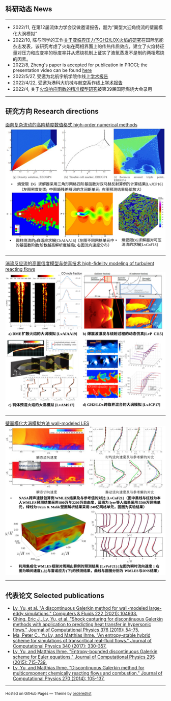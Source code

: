 ## 科研动态 News

---

- 2022/11, 在第12届流体力学会议做邀请报告，题为“翼型大迎角绕流的壁面模化大涡模拟”
- 2022/10, 陈与同学的工作[关于亚临界压力下GH2/LOX火焰的研究](https://authors.elsevier.com/a/1fwAp1HxM4zNwT)在国际氢能杂志发表，该研究考虑了火焰在两相界面上的传热传质效应，建立了火焰特征量对压力和应变率的标度率并从燃烧机制上证实了液氧蒸发不是制约两相燃烧的因素。
- 2022/8, Zheng's paper is accepted for publication in PROCI; the presentation video can be found [here](https://www.bilibili.com/video/BV1Xd4y1T7BY?spm_id_from=333.999.0.0)
- 2022/5/27, 受邀为北航宇航学院作线上[学术报告](https://mp.weixin.qq.com/s/9tyWmyp9UFODEk3WN-CSxg)
- 2022/4/22, 受邀为港科大机械与航空系作线上[学术报告](https://mae.hkust.edu.hk/en/news-events/events/2022/20220422-mech6090-lv-yu)
- 2022/4, 关于[火焰响应函数的精准模型研究](/pdf/39_symposium_notice.pdf)被第39届国际燃烧大会录用


---

## 研究方向 Research directions

[面向复杂流动的高阶精度数值格式 high-order numerical methods](/pdf/lv_homepage_numerics.pdf)
<img src="images/test1.svg?raw=true"/>

---
[湍流反应流的高置信度模型与仿真技术 high-fidelity modeling of turbulent reacting flows](/pdf/lv_homepage_combustion.pdf)
<img src="images/test2.svg?raw=true"/>

---
[壁面模化大涡模拟方法  wall-modeled LES](/pdf/lv_homepage_wmles.pdf)
<img src="images/test3.svg?raw=true"/>

---

## 代表论文 Selected publications

- [Lv, Yu, et al. "A discontinuous Galerkin method for wall-modeled large-eddy simulations." Computers & Fluids 222 (2021): 104933.](https://www.sciencedirect.com/science/article/pii/S0045793021000992?casa_token=DjmfFReh9A8AAAAA:lyKeBsXdSIiMZ2eiYbSPaltdvrpTPAgB55QoRZyHdrHS5ttX0MqQXpGrAnx6Bd-xe5ioZggPlQ)
- [Ching, Eric J., Lv, Yu, et al. "Shock capturing for discontinuous Galerkin methods with application to predicting heat transfer in hypersonic flows." Journal of Computational Physics 376 (2019): 54-75.](https://www.sciencedirect.com/science/article/pii/S0021999118306107?casa_token=r1EdTntOJdUAAAAA:CbiBLcUogrd5uJecFHqHvfOMLcBqvxnMoJC6sjgRlXQUZtizOEUKBeFU-uX4VC890xyMH9Lg7A)
- [Ma, Peter C., Yu Lv, and Matthias Ihme. "An entropy-stable hybrid scheme for simulations of transcritical real-fluid flows." Journal of Computational Physics 340 (2017): 330-357.](https://www.sciencedirect.com/science/article/pii/S0021999117302176?casa_token=d9DFg5JRORYAAAAA:BBTT4UuyjxeQWhyj9zqgMrKiolWxeNbIPP8MnQnJqcGTqwl23XdJaIfIgxyrsezkuYT2H4ZP_Q)
- [Lv, Yu, and Matthias Ihme. "Entropy-bounded discontinuous Galerkin scheme for Euler equations." Journal of Computational Physics 295 (2015): 715-739.](https://www.sciencedirect.com/science/article/pii/S002199911500282X?casa_token=p39XxJMMsisAAAAA:eVJk1g0927msqFzzMPXPiyQep1QZkdmoRPWu2DrFqot4-9m5K8eHDfN4_XzpbIO6TpTZmDzcRA)
- [Lv, Yu, and Matthias Ihme. "Discontinuous Galerkin method for multicomponent chemically reacting flows and combustion." Journal of Computational Physics 270 (2014): 105-137.](https://www.sciencedirect.com/science/article/pii/S0021999114002101?casa_token=c8E71Ki5EjkAAAAA:Ta6M3zO8b8pwGPciI9-othDRROQOF1H36IIRS8USNoUNQxDi8nvPYUX5q9SfW2lmunmwVhZO0g)



---
<p><small>Hosted on GitHub Pages &mdash; Theme by <a href="https://github.com/orderedlist">orderedlist</a></small></p>
<!-- Remove above link if you don't want to attibute -->
